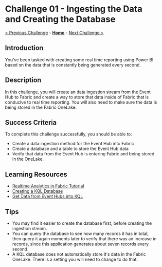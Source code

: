<!-- REMOVE_ME # Challenge ${suffixNumber} - <Title of Challenge> (remove this from your MD files if you are writing them manually, this is for the automation script) REMOVE_ME -->

<!-- REPLACE_ME (this section will be removed by the automation script) -->
# Challenge 01 - Ingesting the Data and Creating the Database
<!-- REPLACE_ME (this section will be removed by the automation script) -->

<!-- REMOVE_ME ${navigationLine} (remove this from your MD files if you are writing them manually, this is for the automation script) REMOVE_ME -->

<!-- REPLACE_ME (this section will be removed by the automation script) -->
<!-- If you are using this template manually, ensure the navigation links below are updated to link to the previous and next challenges relative to the current challenge. The "Home" link should always link to the homepage of the hack which is the README.md in the hack's parent directory. -->
[< Previous Challenge](./Challenge00.md) - **[Home](../README.md)** - [Next Challenge >](./Challenge02.md)
<!-- REPLACE_ME (this section will be removed by the automation script) -->

## Introduction

You've been tasked with creating some real time reporting using Power BI based on the data that is constantly being generated every second.

## Description

In this challenge, you will create an data ingestion stream from the Event Hub to Fabric and create a way to store that data inside of Fabric that is conducive to real time reporting. You will also need to make sure the data is being stored in the Fabric OneLake.

## Success Criteria

To complete this challenge successfully, you should be able to:
- Create a data ingestion method for the Event Hub into Fabric
- Create a database and a table to store the Event Hub data
- Verify that data from the Event Hub is entering Fabric and being stored in the OneLake.

## Learning Resources

- [Realtime Analytics in Fabric Tutorial](https://learn.microsoft.com/en-us/fabric/real-time-analytics/tutorial-introduction)
- [Creating a KQL Database](https://learn.microsoft.com/en-us/fabric/real-time-analytics/create-database)
- [Get Data from Event Hubs into KQL](https://learn.microsoft.com/en-us/fabric/real-time-analytics/get-data-event-hub)


## Tips

- You may find it easier to create the database first, before creating the ingestion stream.
- You can query the database to see how many records it has in total, then query it again moments later to verify that there was an increase in records, since this application generates about seven records every second.
- A KQL database does not automatically store it's data in the Fabric OneLake. There is a setting you will need to change to do that.
